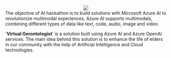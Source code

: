 <div align="center">
    <img src="https://d112y698adiu2z.cloudfront.net/photos/production/challenge_photos/002/828/296/datas/full_width.png">
</div>
The objective of AI hackathon is to build solutions with Microsoft Azure AI to revolutionize multimodal experiences. Azure AI supports multimodals, combining different types of data like text, code, audio, image and video.


'**Virtual Gerontologist**' is a solution built using Azure AI and Azure OpenAI services. The main idea behind this solution is to enhance the life of elders in our community with the help of Artificial Intelligence and Cloud technologies.
